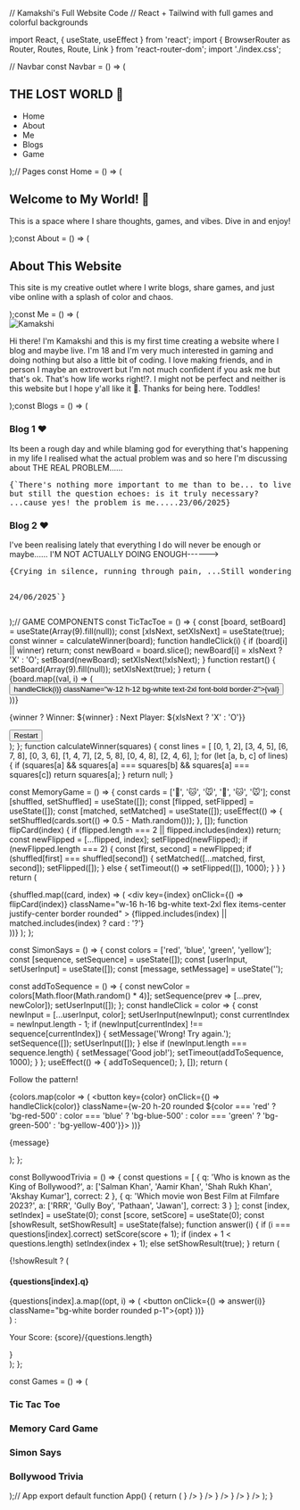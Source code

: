 // Kamakshi's Full Website Code // React + Tailwind with full games and colorful backgrounds

import React, { useState, useEffect } from 'react'; import { BrowserRouter as Router, Routes, Route, Link } from 'react-router-dom'; import './index.css';

// Navbar const Navbar = () => (

  <nav className="bg-yellow-400 text-black flex justify-between items-center px-6 py-4 shadow-md">
    <h1 className="text-xl font-bold">THE LOST WORLD 🌸</h1>
    <ul className="flex gap-4 text-md">
      <li><Link to="/">Home</Link></li>
      <li><Link to="/about">About</Link></li>
      <li><Link to="/me">Me</Link></li>
      <li><Link to="/blogs">Blogs</Link></li>
      <li><Link to="/games">Game</Link></li>
    </ul>
  </nav>
);// Pages const Home = () => (

  <div className="p-6 text-center bg-orange-100 min-h-screen">
    <h2 className="text-3xl font-bold mb-4">Welcome to My World! 🎉</h2>
    <p>This is a space where I share thoughts, games, and vibes. Dive in and enjoy!</p>
  </div>
);const About = () => (

  <div className="p-6 bg-blue-100 min-h-screen">
    <h2 className="text-2xl font-semibold mb-2">About This Website</h2>
    <p>This site is my creative outlet where I write blogs, share games, and just vibe online with a splash of color and chaos.</p>
  </div>
);const Me = () => (

  <div className="p-6 text-center bg-pink-100 min-h-screen">
    <img src="/images/Screenshot_2025-06-25-01-50-38-68.jpg" alt="Kamakshi" className="mx-auto rounded-2xl w-48 h-48 mb-4" />
    <p className="text-lg">Hi there! I'm Kamakshi and this is my first time creating a website where I blog and maybe live. I'm 18 and I'm very much interested in gaming and doing nothing but also a little bit of coding. I love making friends, and in person I maybe an extrovert but I'm not much confident if you ask me but that's ok. That's how life works right!?. I might not be perfect and neither is this website but I hope y'all like it 🙂. Thanks for being here. Toddles!</p>
  </div>
);const Blogs = () => (

  <div className="p-6 space-y-10 bg-green-100 min-h-screen">
    <div className="bg-white p-4 rounded-xl shadow-md">
      <h3 className="text-xl font-bold">Blog 1 ♥️</h3>
      <p className="mt-2">Its been a rough day and while blaming god for everything that's happening in my life I realised what the actual problem was and so here I'm discussing about THE REAL PROBLEM......</p>
      <pre className="mt-2 whitespace-pre-wrap">{`There's nothing more important to me than to be... to live...to feel
but still the question echoes: is it truly necessary?
...cause yes! the problem is me.....23/06/2025}</pre> </div> <div className="bg-white p-4 rounded-xl shadow-md"> <h3 className="text-xl font-bold">Blog 2 ♥️</h3> <p className="mt-2">I've been realising lately that everything I do will never be enough or maybe...... I'M NOT ACTUALLY DOING ENOUGH------></p> <pre className="mt-2 whitespace-pre-wrap">{Crying in silence, running through pain, ...Still wondering if I was ever enough... in anyone’s hands......

24/06/2025`}</pre> </div>

  </div>
);// GAME COMPONENTS const TicTacToe = () => { const [board, setBoard] = useState(Array(9).fill(null)); const [xIsNext, setXIsNext] = useState(true); const winner = calculateWinner(board); function handleClick(i) { if (board[i] || winner) return; const newBoard = board.slice(); newBoard[i] = xIsNext ? 'X' : 'O'; setBoard(newBoard); setXIsNext(!xIsNext); } function restart() { setBoard(Array(9).fill(null)); setXIsNext(true); } return ( <div> <div className="grid grid-cols-3 gap-1 w-36 mx-auto"> {board.map((val, i) => ( <button key={i} onClick={() => handleClick(i)} className="w-12 h-12 bg-white text-2xl font-bold border-2">{val}</button> ))} </div> <p className="text-center mt-2">{winner ? Winner: ${winner} : Next Player: ${xIsNext ? 'X' : 'O'}}</p> <button onClick={restart} className="mt-2 block mx-auto bg-purple-400 px-4 py-1 rounded">Restart</button> </div> ); }; function calculateWinner(squares) { const lines = [ [0, 1, 2], [3, 4, 5], [6, 7, 8], [0, 3, 6], [1, 4, 7], [2, 5, 8], [0, 4, 8], [2, 4, 6], ]; for (let [a, b, c] of lines) { if (squares[a] && squares[a] === squares[b] && squares[a] === squares[c]) return squares[a]; } return null; }

const MemoryGame = () => { const cards = ['🐶', '🐱', '🐭', '🐶', '🐱', '🐭']; const [shuffled, setShuffled] = useState([]); const [flipped, setFlipped] = useState([]); const [matched, setMatched] = useState([]); useEffect(() => { setShuffled(cards.sort(() => 0.5 - Math.random())); }, []); function flipCard(index) { if (flipped.length === 2 || flipped.includes(index)) return; const newFlipped = [...flipped, index]; setFlipped(newFlipped); if (newFlipped.length === 2) { const [first, second] = newFlipped; if (shuffled[first] === shuffled[second]) { setMatched([...matched, first, second]); setFlipped([]); } else { setTimeout(() => setFlipped([]), 1000); } } } return ( <div className="grid grid-cols-3 gap-2"> {shuffled.map((card, index) => ( <div key={index} onClick={() => flipCard(index)} className="w-16 h-16 bg-white text-2xl flex items-center justify-center border rounded" > {flipped.includes(index) || matched.includes(index) ? card : '?'}</div> ))} </div> ); };

const SimonSays = () => { const colors = ['red', 'blue', 'green', 'yellow']; const [sequence, setSequence] = useState([]); const [userInput, setUserInput] = useState([]); const [message, setMessage] = useState('');

const addToSequence = () => { const newColor = colors[Math.floor(Math.random() * 4)]; setSequence(prev => [...prev, newColor]); setUserInput([]); }; const handleClick = color => { const newInput = [...userInput, color]; setUserInput(newInput); const currentIndex = newInput.length - 1; if (newInput[currentIndex] !== sequence[currentIndex]) { setMessage('Wrong! Try again.'); setSequence([]); setUserInput([]); } else if (newInput.length === sequence.length) { setMessage('Good job!'); setTimeout(addToSequence, 1000); } }; useEffect(() => { addToSequence(); }, []); return ( <div> <p className="mb-2">Follow the pattern!</p> <div className="grid grid-cols-2 gap-2 w-48 mx-auto"> {colors.map(color => ( <button key={color} onClick={() => handleClick(color)} className={w-20 h-20 rounded ${color === 'red' ? 'bg-red-500' : color === 'blue' ? 'bg-blue-500' : color === 'green' ? 'bg-green-500' : 'bg-yellow-400'}}></button> ))} </div> <p className="mt-2 text-center">{message}</p> </div> ); };

const BollywoodTrivia = () => { const questions = [ { q: 'Who is known as the King of Bollywood?', a: ['Salman Khan', 'Aamir Khan', 'Shah Rukh Khan', 'Akshay Kumar'], correct: 2 }, { q: 'Which movie won Best Film at Filmfare 2023?', a: ['RRR', 'Gully Boy', 'Pathaan', 'Jawan'], correct: 3 } ]; const [index, setIndex] = useState(0); const [score, setScore] = useState(0); const [showResult, setShowResult] = useState(false); function answer(i) { if (i === questions[index].correct) setScore(score + 1); if (index + 1 < questions.length) setIndex(index + 1); else setShowResult(true); } return ( <div> {!showResult ? ( <div> <h4 className="font-bold">{questions[index].q}</h4> <div className="grid grid-cols-2 gap-2 mt-2"> {questions[index].a.map((opt, i) => ( <button onClick={() => answer(i)} className="bg-white border rounded p-1">{opt}</button> ))} </div> </div> ) : <p>Your Score: {score}/{questions.length}</p>} </div> ); };

const Games = () => (

  <div className="p-6 grid gap-6 md:grid-cols-2 bg-purple-100 min-h-screen">
    <div className="bg-pink-300 p-4 rounded-xl shadow-lg">
      <h3 className="text-xl font-bold mb-2">Tic Tac Toe</h3>
      <TicTacToe />
    </div>
    <div className="bg-green-300 p-4 rounded-xl shadow-lg">
      <h3 className="text-xl font-bold mb-2">Memory Card Game</h3>
      <MemoryGame />
    </div>
    <div className="bg-blue-300 p-4 rounded-xl shadow-lg">
      <h3 className="text-xl font-bold mb-2">Simon Says</h3>
      <SimonSays />
    </div>
    <div className="bg-yellow-300 p-4 rounded-xl shadow-lg">
      <h3 className="text-xl font-bold mb-2">Bollywood Trivia</h3>
      <BollywoodTrivia />
    </div>
  </div>
);// App export default function App() { return ( <Router> <Navbar /> <Routes> <Route path="/" element={<Home />} /> <Route path="/about" element={<About />} /> <Route path="/me" element={<Me />} /> <Route path="/blogs" element={<Blogs />} /> <Route path="/games" element={<Games />} /> </Routes> </Router> ); }

